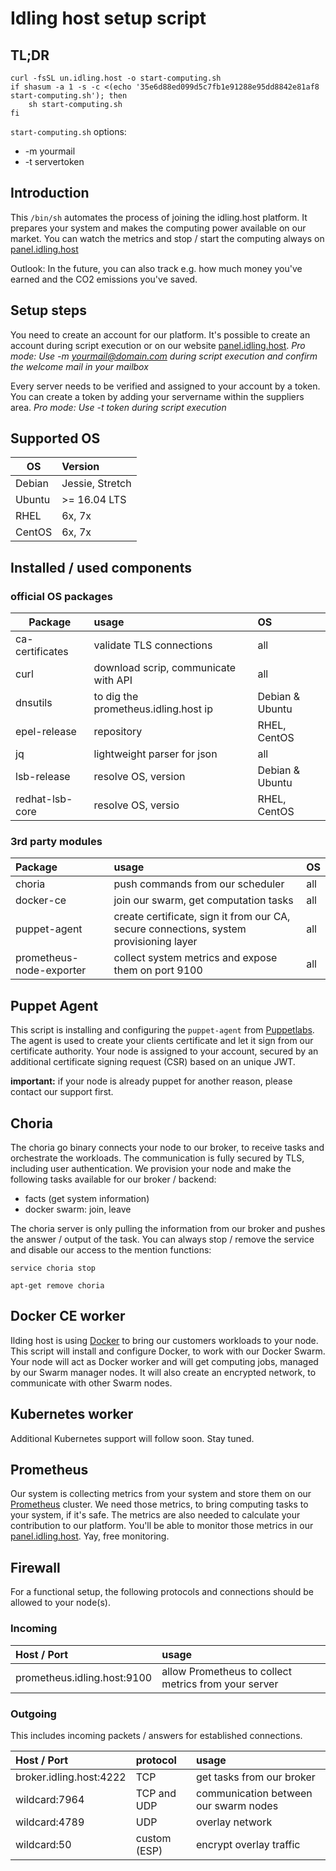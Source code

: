 # Idling host setup script

## TL;DR

```shell
curl -fsSL un.idling.host -o start-computing.sh
if shasum -a 1 -s -c <(echo '35e6d88ed099d5c7fb1e91288e95dd8842e81af8 start-computing.sh'); then
    sh start-computing.sh
fi
```

`start-computing.sh` options: 
 * -m yourmail
 * -t servertoken 


## Introduction

This `/bin/sh` automates the process of joining the idling.host platform. It prepares your system and makes the computing power available on our market.
You can watch the metrics and stop / start the computing always on [panel.idling.host](https://panel.idling.host)

Outlook: In the future, you can also track e.g. how much money you've earned and the CO2 emissions you've saved.

## Setup steps

You need to create an account for our platform. It's possible to create an account during script execution or on our website [panel.idling.host](https://panel.idling.host).
*Pro mode: Use -m yourmail@domain.com during script execution and confirm the welcome mail in your mailbox*

Every server needs to be verified and assigned to your account by a token. You can create a token by adding your servername within the suppliers area. 
*Pro mode: Use -t token during script execution* 

## Supported OS

| OS            | Version         |
| ------------- |:----------------|
| Debian        | Jessie, Stretch |
| Ubuntu        | >= 16.04 LTS    |
| RHEL          | 6x, 7x          |
| CentOS        | 6x, 7x          |

## Installed / used components

### official OS packages

| Package         | usage                                | OS              |
| --------------- |:-------------------------------------|:--------------- |
| ca-certificates | validate TLS connections             | all             |
| curl            | download scrip, communicate with API | all             |
| dnsutils        | to dig the prometheus.idling.host ip | Debian & Ubuntu |
| epel-release    | repository                           | RHEL, CentOS    |
| jq              | lightweight parser for json          | all             |
| lsb-release     | resolve OS, version                  | Debian & Ubuntu |
| redhat-lsb-core | resolve OS, versio                   | RHEL, CentOS    |


### 3rd party modules

| Package                  | usage                                                                                  | OS  |
| :------------------------|:-------------------------------------------------------------------------------------- |:----|
| choria                   | push commands from our scheduler                                                       | all |
| docker-ce                | join our swarm, get computation tasks                                                  | all |
| puppet-agent             | create certificate, sign it from our CA, secure connections, system provisioning layer | all |
| prometheus-node-exporter | collect system metrics and expose them on port 9100                                    | all |

## Puppet Agent

This script is installing and configuring the `puppet-agent` from [Puppetlabs](https://github.com/puppetlabs/puppet).
The agent is used to create your clients certificate and let it sign from our certificate authority.
Your node is assigned to your account, secured by an additional certificate signing request (CSR) based on an unique JWT. 

**important:** if your node is already puppet for another reason, please contact our support first.


## Choria

The choria go binary connects your node to our broker, to receive tasks and orchestrate the workloads.
The communication is fully secured by TLS, including user authentication.
We provision your node and make the following tasks available for our broker / backend:

* facts (get system information)
* docker swarm: join, leave

The choria server is only pulling the information from our broker and pushes the answer / output of the task.
You can always stop / remove the service and disable our access to the mention functions:

`service choria stop`

`apt-get remove choria`

## Docker CE worker

Ilding host is using [Docker](https://docker.com) to bring our customers workloads to your node.
This script will install and configure Docker, to work with our Docker Swarm.
Your node will act as Docker worker and will get computing jobs, managed by our Swarm manager nodes.
It will also create an encrypted network, to communicate with other Swarm nodes.


## Kubernetes worker

Additional Kubernetes support will follow soon. Stay tuned.

## Prometheus

Our system is collecting metrics from your system and store them on our [Prometheus](https://prometheus.io) cluster.
We need those metrics, to bring computing tasks to your system, if it's safe.
The metrics are also needed to calculate your contribution to our platform.
You'll be able to monitor those metrics in our [panel.idling.host](https://panel.idling.host). Yay, free monitoring.

## Firewall
For a functional setup, the following protocols and connections should be allowed to your node(s).

### Incoming

| Host  / Port                | usage                                                |
| :-------------------------- |:---------------------------------------------------- |
| prometheus.idling.host:9100 | allow Prometheus to collect metrics from your server |

### Outgoing

This includes incoming packets / answers for established connections.

| Host  / Port            | protocol     | usage        |
| :---------------------- |:------------ | :----------- |
| broker.idling.host:4222 | TCP          | get tasks from our broker |
| wildcard:7964           | TCP and UDP  | communication between our swarm nodes |
| wildcard:4789           | UDP          | overlay network|
| wildcard:50             | custom (ESP) | encrypt overlay traffic |
